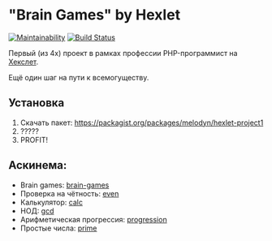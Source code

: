 # "Brain Games" by Hexlet

[![Maintainability](https://api.codeclimate.com/v1/badges/eb7a5ac19bba0963f16d/maintainability)](https://codeclimate.com/github/Melodyn/project-lvl1-s396/maintainability) [![Build Status](https://travis-ci.org/Melodyn/project-lvl1-s396.svg?branch=master)](https://travis-ci.org/Melodyn/project-lvl1-s396)

Первый (из 4х) проект в рамках профессии PHP-программист на [Хекслет](https://ru.hexlet.io/professions/php).

Ещё один шаг на пути к всемогуществу.

## Установка

1. Скачать пакет: https://packagist.org/packages/melodyn/hexlet-project1
2. ?????
3. PROFIT!


## Аскинема:

* Brain games: [brain-games](https://asciinema.org/a/217588)
* Проверка на чётность: [even](https://asciinema.org/a/217589)
* Калькулятор: [calc](https://asciinema.org/a/217590)
* НОД: [gcd](https://asciinema.org/a/217622)
* Арифметическая прогрессия: [progression](https://asciinema.org/a/217722)
* Простые числа: [prime](https://asciinema.org/a/217833)
